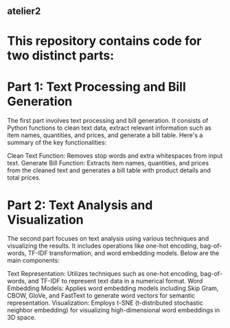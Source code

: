 ## atelier2
# This repository contains code for two distinct parts:

# Part 1: Text Processing and Bill Generation
The first part involves text processing and bill generation. It consists of Python functions to clean text data, extract relevant information such as item names, quantities, and prices, and generate a bill table. Here's a summary of the key functionalities:

Clean Text Function: Removes stop words and extra whitespaces from input text.
Generate Bill Function: Extracts item names, quantities, and prices from the cleaned text and generates a bill table with product details and total prices.

# Part 2: Text Analysis and Visualization
The second part focuses on text analysis using various techniques and visualizing the results. It includes operations like one-hot encoding, bag-of-words, TF-IDF transformation, and word embedding models. Below are the main components:

Text Representation: Utilizes techniques such as one-hot encoding, bag-of-words, and TF-IDF to represent text data in a numerical format.
Word Embedding Models: Applies word embedding models including Skip Gram, CBOW, GloVe, and FastText to generate word vectors for semantic representation.
Visualization: Employs t-SNE (t-distributed stochastic neighbor embedding) for visualizing high-dimensional word embeddings in 3D space.
